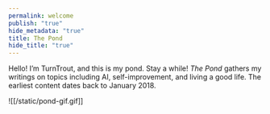 ```yaml
---
permalink: welcome
publish: "true"
hide_metadata: "true"
title: The Pond
hide_title: "true"
---
```

Hello! I’m TurnTrout, and this is my pond. Stay a while! _The Pond_ gathers my writings on topics including AI, self-improvement, and living a good life. The earliest content dates back to January 2018. 

![[/static/pond-gif.gif]]
